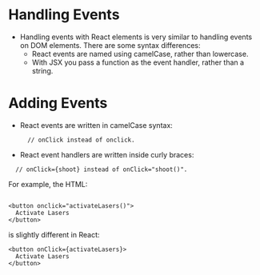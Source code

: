 # Handling Events

- Handling events with React elements is very similar to handling events on DOM elements.
  There are some syntax differences:
  - React events are named using camelCase, rather than lowercase.
  - With JSX you pass a function as the event handler, rather than a string.

# Adding Events

- React events are written in camelCase syntax:

  ```
    // onClick instead of onclick.

  ```

- React event handlers are written inside curly braces:

```
  // onClick={shoot} instead of onClick="shoot()".

```

For example, the HTML:

```

<button onclick="activateLasers()">
  Activate Lasers
</button>
```

is slightly different in React:

```
<button onClick={activateLasers}>
  Activate Lasers
</button>
```
